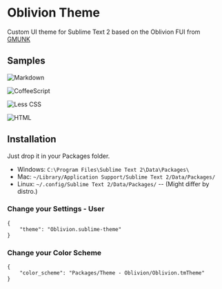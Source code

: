 # Oblivion Theme

Custom UI theme for Sublime Text 2 based on the Oblivion FUI from [GMUNK](http://work.gmunk.com/OBLIVION-GFX)

## Samples

![Markdown](http://oliverseal.github.io/oblivion-sublime-theme/screenshots/markdown.png)

![CoffeeScript](http://oliverseal.github.io/oblivion-sublime-theme/screenshots/coffeescript.png)

![Less CSS](http://oliverseal.github.io/oblivion-sublime-theme/screenshots/less.png)

![HTML](http://oliverseal.github.io/oblivion-sublime-theme/screenshots/html.png)


## Installation

Just drop it in your Packages folder. 
- Windows: `C:\Program Files\Sublime Text 2\Data\Packages\`
- Mac: `~/Library/Application Support/Sublime Text 2/Data/Packages/`
- Linux: `~/.config/Sublime Text 2/Data/Packages/` -- (Might differ by distro.)

### Change your Settings - User 

    {
        "theme": "Oblivion.sublime-theme"
    }

### Change your Color Scheme

    {
        "color_scheme": "Packages/Theme - Oblivion/Oblivion.tmTheme"
    }
